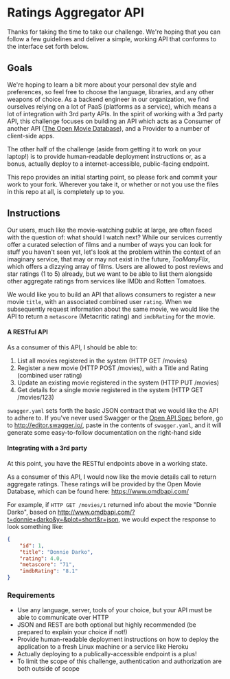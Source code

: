 # Ratings Aggregator API

Thanks for taking the time to take our challenge. We're hoping that you can follow a few guidelines and deliver a simple, working API that conforms to the interface set forth below.

## Goals

We're hoping to learn a bit more about your personal dev style and preferences, so feel free to choose the language, libraries, and any other weapons of choice. As a backend engineer in our organization, we find ourselves relying on a lot of PaaS (platforms as a service), which means a lot of integration with 3rd party APIs. In the spirit of working with a 3rd party API, this challenge focuses on building an API which acts as a Consumer of another API ([The Open Movie Database](https://www.omdbapi.com/)), and a Provider to a number of client-side apps.

The other half of the challenge (aside from getting it to work on your laptop!) is to provide human-readable deployment instructions or, as a bonus, actually deploy to a internet-accessible, public-facing endpoint.

This repo provides an initial starting point, so please fork and commit your work to your fork. Wherever you take it, or whether or not you use the files in this repo at all, is completely up to you.

## Instructions

Our users, much like the movie-watching public at large, are often faced with the question of: what should I watch next? While our services currently offer a curated selection of films and a number of ways you can look for stuff you haven't seen yet, let's look at the problem within the context of an imaginary service, that may or may not exist in the future, _TooManyFlix_, which offers a dizzying array of films. Users are allowed to post reviews and star ratings (1 to 5) already, but we want to be able to list them alongside other aggregate ratings from services like IMDb and Rotten Tomatoes.

We would like you to build an API that allows consumers to register a new movie `title`, with an associated combined user `rating`. When we subsequently request information about the same movie, we would like the API to return a `metascore` (Metacritic rating) and `imdbRating` for the movie.

#### A RESTful API

As a consumer of this API, I should be able to:

1. List all movies registered in the system (HTTP GET /movies)
2. Register a new movie (HTTP POST /movies), with a Title and Rating (combined user rating)
3. Update an existing movie registered in the system (HTTP PUT /movies)
4. Get details for a single movie registered in the system (HTTP GET /movies/123)

`swagger.yaml` sets forth the basic JSON contract that we would like the API to adhere to. If you've never used Swagger or the [Open API Spec](https://openapis.org/specification) before, go to http://editor.swagger.io/, paste in the contents of `swagger.yaml`, and it will generate some easy-to-follow documentation on the right-hand side

#### Integrating with a 3rd party

At this point, you have the RESTful endpoints above in a working state.

As a consumer of this API, I would now like the movie details call to return aggregate ratings. These ratings will be provided by the Open Movie Database, which can be found here: https://www.omdbapi.com/

For example, if `HTTP GET /movies/1` returned info about the movie "Donnie Darko", based on http://www.omdbapi.com/?t=donnie+darko&y=&plot=short&r=json, we would expect the response to look something like:

```json
{
    "id": 1,
    "title": "Donnie Darko",
    "rating": 4.0,
    "metascore": "71",
    "imdbRating": "8.1"
}
```

### Requirements

* Use any language, server, tools of your choice, but your API must be able to communicate over HTTP
* JSON and REST are both optional but highly recommended (be prepared to explain your choice if not!)
* Provide human-readable deployment instructions on how to deploy the application to a fresh Linux machine or a service like Heroku
* Actually deploying to a publically-accessible endpoint is a plus!
* To limit the scope of this challenge, authentication and authorization are both outside of scope

